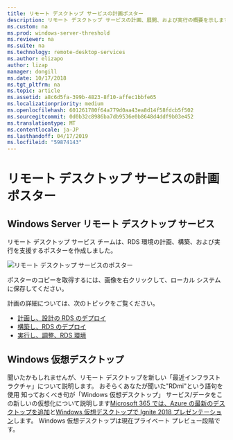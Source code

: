 ```yaml
---
title: リモート デスクトップ サービスの計画ポスター
description: リモート デスクトップ サービスの計画、展開、および実行の概要を示します
ms.custom: na
ms.prod: windows-server-threshold
ms.reviewer: na
ms.suite: na
ms.technology: remote-desktop-services
ms.author: elizapo
author: lizap
manager: dongill
ms.date: 10/17/2018
ms.tgt_pltfrm: na
ms.topic: article
ms.assetid: a8c6d5fa-399b-4823-8f10-affec1bbfe65
ms.localizationpriority: medium
ms.openlocfilehash: 601261780f64a779d0aa43ea8d14f58fdcb5f502
ms.sourcegitcommit: 0d0b32c8986ba7db9536e0b8648d4ddf9b03e452
ms.translationtype: MT
ms.contentlocale: ja-JP
ms.lasthandoff: 04/17/2019
ms.locfileid: "59874143"
---
```

# <a name="remote-desktop-services---planning-poster"></a>リモート デスクトップ サービスの計画ポスター

## <a name="remote-desktop-services-in-windows-server"></a>Windows Server リモート デスクトップ サービス

リモート デスクトップ サービス チームは、RDS 環境の計画、構築、および実行を支援するポスターを作成しました。

![リモート デスクトップ サービスのポスター](.\media\rds-poster-download.png)

ポスターのコピーを取得するには、画像を右クリックして、ローカル システムに保存してください。

計画の詳細については、次のトピックをご覧ください。

- [計画し、設計の RDS のデプロイ](rds-plan-and-design.md)
- [構築し、RDS のデプロイ](rds-build-and-deploy.md)
- [実行し、調整、RDS 環境](rds-run-and-tune.md)

## <a name="windows-virtual-desktop"></a>Windows 仮想デスクトップ

聞いたかもしれませんが、リモート デスクトップを新しい「最近インフラストラクチャ」について説明します。 おそらくあなたが聞いた"RDmi"という語句を使用 知っておくべき句が「Windows 仮想デスクトップ」 サービス/データをこの新しいの仮想化について説明します[Microsoft 365 では、Azure の最新のデスクトップを追加](https://azure.microsoft.com/blog/microsoft-365-adds-modern-desktop-on-azure/)と[Windows 仮想デスクトップで Ignite 2018 プレゼンテーション](https://www.youtube.com/watch?v=_7G37PFYVe4)します。 Windows 仮想デスクトップは現在プライベート プレビュー段階です。